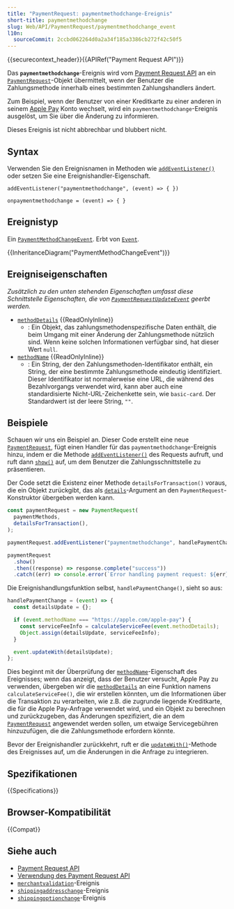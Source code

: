 ```yaml
---
title: "PaymentRequest: paymentmethodchange-Ereignis"
short-title: paymentmethodchange
slug: Web/API/PaymentRequest/paymentmethodchange_event
l10n:
  sourceCommit: 2ccbd062264d0a2a34f185a3386cb272f42c50f5
---
```


{{securecontext_header}}{{APIRef("Payment Request API")}}

Das **`paymentmethodchange`**-Ereignis wird vom [Payment Request API](/de/docs/Web/API/Payment_Request_API) an ein [`PaymentRequest`](/de/docs/Web/API/PaymentRequest)-Objekt übermittelt, wenn der Benutzer die Zahlungsmethode innerhalb eines bestimmten Zahlungshandlers ändert.

Zum Beispiel, wenn der Benutzer von einer Kreditkarte zu einer anderen in seinem [Apple Pay](https://www.apple.com/apple-pay/) Konto wechselt, wird ein `paymentmethodchange`-Ereignis ausgelöst, um Sie über die Änderung zu informieren.

Dieses Ereignis ist nicht abbrechbar und blubbert nicht.

## Syntax

Verwenden Sie den Ereignisnamen in Methoden wie [`addEventListener()`](/de/docs/Web/API/EventTarget/addEventListener) oder setzen Sie eine Ereignishandler-Eigenschaft.

```js-nolint
addEventListener("paymentmethodchange", (event) => { })

onpaymentmethodchange = (event) => { }
```

## Ereignistyp

Ein [`PaymentMethodChangeEvent`](/de/docs/Web/API/PaymentMethodChangeEvent). Erbt von [`Event`](/de/docs/Web/API/Event).

{{InheritanceDiagram("PaymentMethodChangeEvent")}}

## Ereigniseigenschaften

_Zusätzlich zu den unten stehenden Eigenschaften umfasst diese Schnittstelle Eigenschaften, die von [`PaymentRequestUpdateEvent`](/de/docs/Web/API/PaymentRequestUpdateEvent) geerbt werden._

- [`methodDetails`](/de/docs/Web/API/PaymentMethodChangeEvent/methodDetails) {{ReadOnlyInline}}
  - : Ein Objekt, das zahlungsmethodenspezifische Daten enthält, die beim Umgang mit einer Änderung der Zahlungsmethode nützlich sind. Wenn keine solchen Informationen verfügbar sind, hat dieser Wert `null`.
- [`methodName`](/de/docs/Web/API/PaymentMethodChangeEvent/methodName) {{ReadOnlyInline}}
  - : Ein String, der den Zahlungsmethoden-Identifikator enthält, ein String, der eine bestimmte Zahlungsmethode eindeutig identifiziert. Dieser Identifikator ist normalerweise eine URL, die während des Bezahlvorgangs verwendet wird, kann aber auch eine standardisierte Nicht-URL-Zeichenkette sein, wie `basic-card`. Der Standardwert ist der leere String, `""`.

## Beispiele

Schauen wir uns ein Beispiel an. Dieser Code erstellt eine neue [`PaymentRequest`](/de/docs/Web/API/PaymentRequest), fügt einen Handler für das `paymentmethodchange`-Ereignis hinzu, indem er die Methode [`addEventListener()`](/de/docs/Web/API/EventTarget/addEventListener) des Requests aufruft, und ruft dann [`show()`](/de/docs/Web/API/PaymentRequest/show) auf, um dem Benutzer die Zahlungsschnittstelle zu präsentieren.

Der Code setzt die Existenz einer Methode `detailsForTransaction()` voraus, die ein Objekt zurückgibt, das als [`details`](/de/docs/Web/API/PaymentRequest/PaymentRequest#details)-Argument an den `PaymentRequest`-Konstruktor übergeben werden kann.

```js
const paymentRequest = new PaymentRequest(
  paymentMethods,
  detailsForTransaction(),
);

paymentRequest.addEventListener("paymentmethodchange", handlePaymentChange);

paymentRequest
  .show()
  .then((response) => response.complete("success"))
  .catch((err) => console.error(`Error handling payment request: ${err}`));
```

Die Ereignishandlungsfunktion selbst, `handlePaymentChange()`, sieht so aus:

```js
handlePaymentChange = (event) => {
  const detailsUpdate = {};

  if (event.methodName === "https://apple.com/apple-pay") {
    const serviceFeeInfo = calculateServiceFee(event.methodDetails);
    Object.assign(detailsUpdate, serviceFeeInfo);
  }

  event.updateWith(detailsUpdate);
};
```

Dies beginnt mit der Überprüfung der [`methodName`](/de/docs/Web/API/PaymentMethodChangeEvent/methodName)-Eigenschaft des Ereignisses; wenn das anzeigt, dass der Benutzer versucht, Apple Pay zu verwenden, übergeben wir die [`methodDetails`](/de/docs/Web/API/PaymentMethodChangeEvent/methodDetails) an eine Funktion namens `calculateServiceFee()`, die wir erstellen könnten, um die Informationen über die Transaktion zu verarbeiten, wie z.B. die zugrunde liegende Kreditkarte, die für die Apple Pay-Anfrage verwendet wird, und ein Objekt zu berechnen und zurückzugeben, das Änderungen spezifiziert, die an dem [`PaymentRequest`](/de/docs/Web/API/PaymentRequest) angewendet werden sollen, um etwaige Servicegebühren hinzuzufügen, die die Zahlungsmethode erfordern könnte.

Bevor der Ereignishandler zurückkehrt, ruft er die [`updateWith()`](/de/docs/Web/API/PaymentRequestUpdateEvent/updateWith)-Methode des Ereignisses auf, um die Änderungen in die Anfrage zu integrieren.

## Spezifikationen

{{Specifications}}

## Browser-Kompatibilität

{{Compat}}

## Siehe auch

- [Payment Request API](/de/docs/Web/API/Payment_Request_API)
- [Verwendung des Payment Request API](/de/docs/Web/API/Payment_Request_API/Using_the_Payment_Request_API)
- [`merchantvalidation`](/de/docs/Web/API/PaymentRequest/merchantvalidation_event)-Ereignis
- [`shippingaddresschange`](/de/docs/Web/API/PaymentRequest/shippingaddresschange_event)-Ereignis
- [`shippingoptionchange`](/de/docs/Web/API/PaymentRequest/shippingoptionchange_event)-Ereignis
